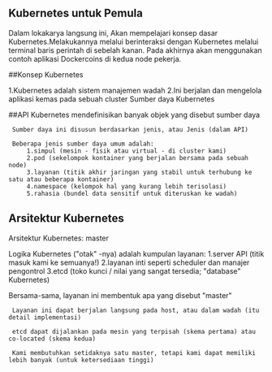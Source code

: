 ## Kubernetes untuk Pemula

Dalam lokakarya langsung ini, Akan mempelajari konsep dasar Kubernetes.Melakukannya melalui berinteraksi dengan Kubernetes 
melalui terminal baris perintah di sebelah kanan. Pada akhirnya akan menggunakan contoh aplikasi Dockercoins di kedua node pekerja.

##Konsep Kubernetes

1.Kubernetes adalah sistem manajemen wadah
2.Ini berjalan dan mengelola aplikasi kemas pada sebuah cluster
Sumber daya Kubernetes


##API Kubernetes mendefinisikan banyak objek yang disebut sumber daya

     Sumber daya ini disusun berdasarkan jenis, atau Jenis (dalam API)

     Beberapa jenis sumber daya umum adalah:
         1.simpul (mesin - fisik atau virtual - di cluster kami)
         2.pod (sekelompok kontainer yang berjalan bersama pada sebuah node)
         3.layanan (titik akhir jaringan yang stabil untuk terhubung ke satu atau beberapa kontainer)
         4.namespace (kelompok hal yang kurang lebih terisolasi)
         5.rahasia (bundel data sensitif untuk diteruskan ke wadah)

## Arsitektur Kubernetes

Arsitektur Kubernetes: master

Logika Kubernetes ("otak" -nya) adalah kumpulan layanan:
         1.server API (titik masuk kami ke semuanya!)
         2.layanan inti seperti scheduler dan manajer pengontrol
         3.etcd (toko kunci / nilai yang sangat tersedia; "database" Kubernetes)

Bersama-sama, layanan ini membentuk apa yang disebut "master"

     Layanan ini dapat berjalan langsung pada host, atau dalam wadah (itu detail implementasi)

     etcd dapat dijalankan pada mesin yang terpisah (skema pertama) atau co-located (skema kedua)

     Kami membutuhkan setidaknya satu master, tetapi kami dapat memiliki lebih banyak (untuk ketersediaan tinggi)
